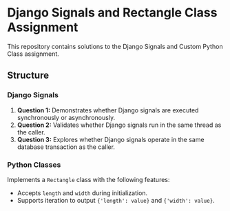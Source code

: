 # Django Signals and Rectangle Class Assignment

This repository contains solutions to the Django Signals and Custom Python Class assignment.

## Structure

### Django Signals
1. **Question 1:** Demonstrates whether Django signals are executed synchronously or asynchronously.
2. **Question 2:** Validates whether Django signals run in the same thread as the caller.
3. **Question 3:** Explores whether Django signals operate in the same database transaction as the caller.

### Python Classes
Implements a `Rectangle` class with the following features:
- Accepts `length` and `width` during initialization.
- Supports iteration to output `{'length': value}` and `{'width': value}`.


